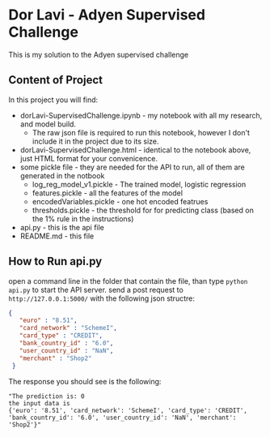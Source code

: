 # Dor Lavi - Adyen Supervised Challenge 

This is my solution to the Adyen supervised challenge

## Content of Project

In this project you will find:
* dorLavi-SupervisedChallenge.ipynb - my notebook with all my research, and model build.
    * The raw json file is required to run this notebook, however I don't include it in the project due to its size.
* dorLavi-SupervisedChallenge.html - identical to the notebook above, just HTML format for your convenicence.
* some pickle file - they are needed for the API to run, all of them are generated in the notbook
    * log_reg_model_v1.pickle - The trained model, logistic regression
    * features.pickle - all the features of the model
    * encodedVariables.pickle - one hot encoded featrues
    * thresholds.pickle - the threshold for for predicting class (based on the 1% rule in the instructions)
* api.py - this is the api file  
* README.md - this file

## How to Run api.py

open a command line in the folder that contain the file, than type `python api.py` to start the API server. send a post request to `http://127.0.0.1:5000/` with the following json structre:
```json
{
   "euro" : "8.51",
   "card_network" : "SchemeI",
   "card_type" : "CREDIT",
   "bank_country_id" : "6.0",
   "user_country_id" : "NaN",
   "merchant" : "Shop2"
 }
```

The response you should see is the following:
```
"The prediction is: 0
the input data is 
{'euro': '8.51', 'card_network': 'SchemeI', 'card_type': 'CREDIT', 'bank_country_id': '6.0', 'user_country_id': 'NaN', 'merchant': 'Shop2'}"
```

